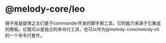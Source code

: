 
# @melody-core/leo

狮子座是旋律之主们基于commander开发的脚手架工具，它的能力来源于它集成的模板。它既可以是独立的命令行工具，也可以作为@melody-core/melody-cli的一个命令行套件。